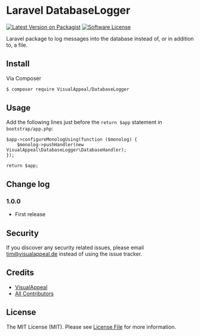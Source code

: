 # Laravel DatabaseLogger

[![Latest Version on Packagist][ico-version]][link-packagist]
[![Software License][ico-license]](LICENSE.md)

Laravel package to log messages into the database instead of, or in addition to, a file.

## Install

Via Composer

``` bash
$ composer require VisualAppeal/DatabaseLogger
```

## Usage

Add the following lines just before the `return $app` statement in `bootstrap/app.php`:

```
$app->configureMonologUsing(function ($monolog) {
    $monolog->pushHandler(new VisualAppeal\DatabaseLogger\DatabaseHandler);
});

return $app;
```

## Change log

### 1.0.0

* First release

## Security

If you discover any security related issues, please email tim@visualappeal.de instead of using the issue tracker.

## Credits

- [VisualAppeal][link-author]
- [All Contributors][link-contributors]

## License

The MIT License (MIT). Please see [License File](LICENSE.md) for more information.

[ico-version]: https://img.shields.io/packagist/v/VisualAppeal/DatabaseLogger.svg?style=flat-square
[ico-license]: https://img.shields.io/badge/license-MIT-brightgreen.svg?style=flat-square

[link-packagist]: https://packagist.org/packages/:vendor/:package_name
[link-travis]: https://travis-ci.org/:vendor/:package_name
[link-author]: https://github.com/visualappeal
[link-contributors]: ../../contributors
